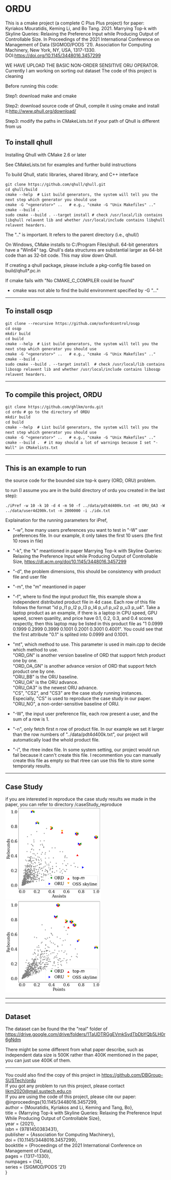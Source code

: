 # ORDU

This is a cmake project (a complete C Plus Plus project) for paper:\
Kyriakos Mouratidis, Keming Li, and Bo Tang. 2021. Marrying Top-k with Skyline Queries: Relaxing the Preference Input while Producing Output of Controllable Size. In Proceedings of the 2021 International Conference on Management of Data (SIGMOD/PODS '21). Association for Computing Machinery, New York, NY, USA, 1317-1330. DOI:https://doi.org/10.1145/3448016.3457299 

WE HAVE UPLOAD THE BASIC NON-ORDER SENSITIVE ORU OPERATOR.
Currently I am working on sorting out dataset
The code of this project is cleaning

Before running this code:

Step1:
download make and cmake

Step2:
download source code of Qhull, compile it using cmake and install it:http://www.qhull.org/download/

Step3:
modify the paths in CMakeLists.txt if your path of Qhull is different from us

To install qhull
-----------------
Installing Qhull with CMake 2.6 or later

  See CMakeLists.txt for examples and further build instructions

  To build Qhull, static libraries, shared library, and C++ interface
  ```
  git clone https://github.com/qhull/qhull.git
  cd qhull/build
  cmake --help  # List build generators, the system will tell you the next step which generator you should use 
  cmake -G "<generator>" ..   # e.g., "cmake -G "Unix Makefiles" .." 
  cmake --build .
  sudo cmake --build . --target install # check /usr/local/lib contains libqhull relavent lib and whether /usr/local/include contains libqhull relavent hearders.
  ```

  The ".." is important.  It refers to the parent directory (i.e., qhull/)

  On Windows, CMake installs to C:/Program Files/qhull.  64-bit generators
  have a "Win64" tag.  Qhull's data structures are substantial larger as
  64-bit code than as 32-bit code.  This may slow down Qhull.

  If creating a qhull package, please include a pkg-config file based on build/qhull*.pc.in

  If cmake fails with "No CMAKE_C_COMPILER could be found"
  - cmake was not able to find the build environment specified by -G "..."

-----------------

To install osqp
-----------------
  ```
  git clone --recursive https://github.com/oxfordcontrol/osqp
  cd osqp
  mkdir build
  cd build
  cmake --help  # List build generators, the system will tell you the next step which generator you should use 
  cmake -G "<generator>" ..   # e.g., "cmake -G "Unix Makefiles" .." 
  cmake --build .
  sudo cmake --build . --target install  # check /usr/local/lib contains libosqp relavent lib and whether /usr/local/include contains libosqp relavent hearders.
  ```
-----------------


To compile this project, ORDU
-----------------
  ```
  git clone https://github.com/ghlkm/ordu.git
  cd ordu # go to the directory of ORDU
  mkdir build
  cd build
  cmake --help  # List build generators, the system will tell you the next step which generator you should use 
  cmake -G "<generator>" ..   # e.g., "cmake -G "Unix Makefiles" .." 
  cmake --build .  # it may should a lot of warnings because I set "-Wall" in CMakelists.txt
  ```
-----------------
  
This is an example to run 
-----------------

the source code for the bounded size top-k query (ORD, ORU) problem.

to run (I assume you are in the build directory of ordu you created in the last step):
```
./iPref -w 10 -k 10 -d 4 -m 50 -f ../data/pdt4d400k.txt -mt ORU_OA3 -W ../data/user4d200k.txt -n 2000000 -i ./idx.txt
``` 
Explaination for the running parameters for iPref,

 - "-w", how many users preferences you want to test in "-W" user preferences file. In our example, it only takes the first 10 users (the first 10 rows in file)
 - "-k", the "k" meantioned in paper Marrying Top-k with Skyline Queries: Relaxing the Preference Input while Producing Output of Controllable Size, https://dl.acm.org/doi/10.1145/3448016.3457299
 - "-d", the problem dimensions, this should be consistency with product file and user file
 - "-m", the "m" meantioned in paper
 - "-f", where to find the input product file, this example show a independent distributed product file in 4d case. Each row of this file follows the format "id p_l1 p_l2 p_l3 p_l4 p_u1 p_u2 p_u3 p_u4". Take a laptop product as an example, if there is a laptop in 
CPU speed, GPU speed, screen quanlity, and price have 0.1, 0.2, 0.3, and 0.4 scores respectly, then this laptop may be listed in this product file as "1 0.0999 0.1999 0.2999 0.3999 0.1001 0.2001 0.3001 0.4001". You could see that the first attribute "0.1" is splited into 0.0999 and 0.1001.
 - "mt", which method to use. This parameter is used in main.cpp to decide which method to use. \
 "ORD_GN" is another version baseline of ORD that support fetch product one by one.\
"ORD_OA_GN" is another advance version of ORD that support fetch product one by one.\
"ORU_BB" is the ORU baseline.\
"ORU_OA" is the ORU advance.\
"ORU_OA3" is the newest ORU advance.\
"CS", "CS2", and "CS3" are the case study running instances.\
Especially, "CS" is used to reproduce the case study in our paper.\
"ORU_NO", a non-order-sensitive baseline of ORU.
  
- "-W", the input user preference file, each row present a user, and the sum of a row is 1.
- "-n", only fetch first n row of product file. In our example we set it larger than the row numbers of "../data/pdt4d400k.txt", our project will automatically load the whold product file.
- "-i", the rtree index file. In some system setting, our project would run fail because it cann't create this file. I recommention you can manually create this file as empty so that rtree can use this file to store some temporaty results.


-----------------
Case Study
-----------------
if you are interested in reproduce the case study results we made in the paper, 
you can refer to directory /caseStudy_reproduce \
<img src="./image/k2m6_ast_trb_49_51-4.png" alt="drawing" width="300"/> <img src="./image/k2m6_pts_trb_43_57-4.png" alt="drawing" width="300"/>

-----------------

--------------
Dataset
--------------
The dataset can be found the the "real" folder of 
https://drive.google.com/drive/folders/1TaUDTRGgEVmkSvdTbDbYQb5LH0r6gNdm


There might be some different from what paper describe, such as independent data size is 500K rather than 400K memtioned in the paper, you can just use 400K of them. 
  
------------
You could also find the copy of this project in https://github.com/DBGroup-SUSTech/ordu   \
If you got any problem to run this project, please contact likm2020@mail.sustech.edu.cn   \
If you are using the code of this project, please cite our paper: \
  @inproceedings{10.1145/3448016.3457299,\
author = {Mouratidis, Kyriakos and Li, Keming and Tang, Bo}, \
title = {Marrying Top-k with Skyline Queries: Relaxing the Preference Input While Producing Output of Controllable Size},\
year = {2021},\
isbn = {9781450383431},\
publisher = {Association for Computing Machinery},\
doi = {10.1145/3448016.3457299},\
booktitle = {Proceedings of the 2021 International Conference on Management of Data},\
pages = {1317–1330},\
numpages = {14},\
series = {SIGMOD/PODS '21}\
}
  

